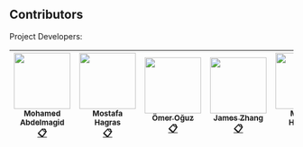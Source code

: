 
## Contributors

Project Developers:

<!-- ALL-CONTRIBUTORS-LIST:START - Do not remove or modify this section -->
<!-- prettier-ignore -->
| [<img src="https://avatars2.githubusercontent.com/u/17341329?v=4" width="100px;"/><br /><sub><b>Mohamed Abdelmagid</b></sub>](https://kentcdodds.com)<br />[:clipboard:](https://www.linkedin.com/in/athanasios-liaskas/ "LinkedIn") | [<img src="https://avatars2.githubusercontent.com/u/17273541?v=4" width="100px;"/><br /><sub><b>Mostafa Hagras</b></sub>](http://bogas04.github.io)<br />[:clipboard:](https://www.linkedin.com/in/mostafa-hagras-17029756/ "LinkedIn") | [<img src="https://avatars2.githubusercontent.com/u/8234484?v=4" width="100px;"/><br /><sub><b>Ömer Oğuz</b></sub>](http://beneb.info)<br />[:clipboard:](https://www.linkedin.com/in/athanasios-liaskas/ "LinkedIn") | [<img src="https://avatars1.githubusercontent.com/u/24235850?v=4" width="100px;"/><br /><sub><b>James Zhang</b></sub>](https://github.com/Jameskmonger)<br />[:clipboard:](https://www.linkedin.com/in/%E5%93%B2%E7%8E%AE-%E5%BC%A0-360b27166/ "LinkedIn") | [<img src="https://avatars3.githubusercontent.com/u/17261694?v=4" width="100px;"/><br /><sub><b>Mwana Hussein</b></sub>](https://github.com/jfmengels)<br />[:clipboard:](https://www.linkedin.com/in/athanasios-liaskas/ "LinkedIn") | [<img src="https://avatars2.githubusercontent.com/u/22873323?v=4" width="100px;"/><br /><sub><b>Athanasios Liaskas</b></sub>](https://github.com/liaskast)<br />[:clipboard:](https://www.linkedin.com/in/athanasios-liaskas/ "LinkedIn")  | [<img src="https://avatars3.githubusercontent.com/u/17261694?v=4" width="100px;"/><br /><sub><b>Andre Bharath</b></sub>](https://github.com/)<br />[:clipboard:](https://www.linkedin.com/in/athanasios-liaskas/ "LinkedIn") |
| :---: | :---: | :---: | :---: | :---: | :---: | :---: |

<!-- ALL-CONTRIBUTORS-LIST:END -->


